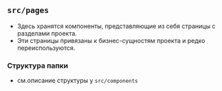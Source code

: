 ## `src/pages`

 * Здесь хранятся компоненты, представляющие из себя страницы с разделами проекта.
 * Эти страницы привязаны к бизнес-сущностям проекта и редко переиспользуются.

### Структура папки

 * см.описание структуры у `src/components`
